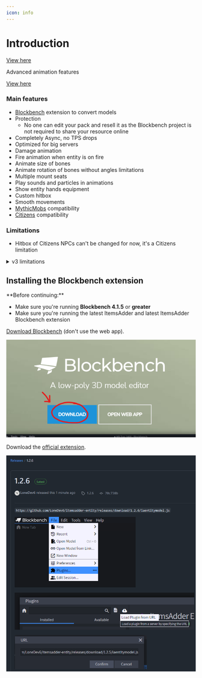 ```yaml
---
icon: info
---
```


# Introduction


[View here](https://youtu.be/cQpIqExVpR0)

Advanced animation features


[View here](https://www.youtube.com/watch?v=CdcK4cSlBgg)


### Main features

* [Blockbench](https://www.blockbench.net/) extension to convert models
* Protection
  * No one can edit your pack and resell it as the Blockbench project is not required to share your resource online
* Completely Async, no TPS drops
* Optimized for big servers
* Damage animation
* Fire animation when entity is on fire
* Animate size of bones
* Animate rotation of bones without angles limitations
* Multiple mount seats
* Play sounds and particles in animations
* Show entity hands equipment
* Custom hitbox
* Smooth movements
* [MythicMobs](mythicmobs.md) compatibility
* [Citizens](citizens.md) compatibility

### Limitations

* Hitbox of Citizens NPCs can't be changed for now, it's a Citizens limitation &#x20;

<details>

<summary>v3 limitations</summary>

* Head bone rotation works only if the mob head is not too far from the center of the body
* Pressing SHIFT on flying mobs to move down works only on 1.15, 1.17 and 1.18 clients as 1.16 clients have this bug: [https://bugs.mojang.com/browse/MC-202202](https://bugs.mojang.com/browse/MC-202202) .\
  1.16 clients will see players flying if they press SHIFT while on a flying entity while they should still be riding the entity.
* This plugin uses multiple entities to create the animation. \
  Network delay can cause slight animation glitches. \
  It can cause a little lag on servers if you spawn too many entities around players and if your models have too many bones.\
  (NOTE: this plugin is highly optimized so you won't get lag if your server is not a potato)

</details>

## Installing the Blockbench extension


<Warning>
**Before continuing:**

* Make sure you're running **Blockbench 4.1.5** or **greater**
* Make sure you're running the latest ItemsAdder and latest ItemsAdder Blockbench extension
</Warning>


[Download Blockbench](https://www.blockbench.net/) (don't use the web app).

![](<assets/images/image (131).png>)

Download the [official extension](https://github.com/LoneDev6/itemsadder-entity/releases/tag/1.2.6).

<img src="assets/images/image (249).png" alt="" />
